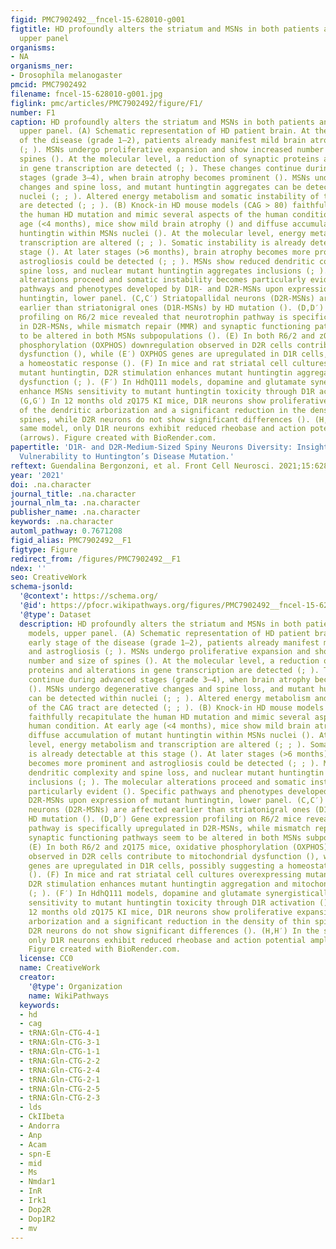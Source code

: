 ```yaml
---
figid: PMC7902492__fncel-15-628010-g001
figtitle: HD profoundly alters the striatum and MSNs in both patients and mouse models,
  upper panel
organisms:
- NA
organisms_ner:
- Drosophila melanogaster
pmcid: PMC7902492
filename: fncel-15-628010-g001.jpg
figlink: pmc/articles/PMC7902492/figure/F1/
number: F1
caption: HD profoundly alters the striatum and MSNs in both patients and mouse models,
  upper panel. (A) Schematic representation of HD patient brain. At the early stage
  of the disease (grade 1–2), patients already manifest mild brain atrophy and astrogliosis
  (; ). MSNs undergo proliferative expansion and show increased number and size of
  spines (). At the molecular level, a reduction of synaptic proteins and alterations
  in gene transcription are detected (; ). These changes continue during advanced
  stages (grade 3–4), when brain atrophy becomes prominent (). MSNs undergo degenerative
  changes and spine loss, and mutant huntingtin aggregates can be detected within
  nuclei (; ; ). Altered energy metabolism and somatic instability of the CAG tract
  are detected (; ; ). (B) Knock-in HD mouse models (CAG > 80) faithfully recapitulate
  the human HD mutation and mimic several aspects of the human condition. At early
  age (<4 months), mice show mild brain atrophy () and diffuse accumulation of mutant
  huntingtin within MSNs nuclei (). At the molecular level, energy metabolism and
  transcription are altered (; ; ). Somatic instability is already detectable at this
  stage (). At later stages (>6 months), brain atrophy becomes more prominent and
  astrogliosis could be detected (; ; ). MSNs show reduced dendritic complexity and
  spine loss, and nuclear mutant huntingtin aggregates inclusions (; ). The molecular
  alterations proceed and somatic instability becomes particularly evident (). Specific
  pathways and phenotypes developed by D1R- and D2R-MSNs upon expression of mutant
  huntingtin, lower panel. (C,C′) Striatopallidal neurons (D2R-MSNs) are affected
  earlier than striatonigral ones (D1R-MSNs) by HD mutation (). (D,D′) Gene expression
  profiling on R6/2 mice revealed that neurotrophin pathway is specifically upregulated
  in D2R-MSNs, while mismatch repair (MMR) and synaptic functioning pathways seem
  to be altered in both MSNs subpopulations (). (E) In both R6/2 and zQ175 mice, oxidative
  phosphorylation (OXPHOS) downregulation observed in D2R cells contribute to mitochondrial
  dysfunction (), while (E′) OXPHOS genes are upregulated in D1R cells, possibly suggesting
  a homeostatic response (). (F) In mice and rat striatal cell cultures overexpressing
  mutant huntingtin, D2R stimulation enhances mutant huntingtin aggregation and mitochondrial
  dysfunction (; ). (F′) In HdhQ111 models, dopamine and glutamate synergistically
  enhance MSNs sensitivity to mutant huntingtin toxicity through D1R activation ().
  (G,G′) In 12 months old zQ175 KI mice, D1R neurons show proliferative expansion
  of the dendritic arborization and a significant reduction in the density of thin
  spines, while D2R neurons do not show significant differences (). (H,H′) In the
  same model, only D1R neurons exhibit reduced rheobase and action potential amplitude
  (arrows). Figure created with BioRender.com.
papertitle: 'D1R- and D2R-Medium-Sized Spiny Neurons Diversity: Insights Into Striatal
  Vulnerability to Huntington’s Disease Mutation.'
reftext: Guendalina Bergonzoni, et al. Front Cell Neurosci. 2021;15:628010.
year: '2021'
doi: .na.character
journal_title: .na.character
journal_nlm_ta: .na.character
publisher_name: .na.character
keywords: .na.character
automl_pathway: 0.7671208
figid_alias: PMC7902492__F1
figtype: Figure
redirect_from: /figures/PMC7902492__F1
ndex: ''
seo: CreativeWork
schema-jsonld:
  '@context': https://schema.org/
  '@id': https://pfocr.wikipathways.org/figures/PMC7902492__fncel-15-628010-g001.html
  '@type': Dataset
  description: HD profoundly alters the striatum and MSNs in both patients and mouse
    models, upper panel. (A) Schematic representation of HD patient brain. At the
    early stage of the disease (grade 1–2), patients already manifest mild brain atrophy
    and astrogliosis (; ). MSNs undergo proliferative expansion and show increased
    number and size of spines (). At the molecular level, a reduction of synaptic
    proteins and alterations in gene transcription are detected (; ). These changes
    continue during advanced stages (grade 3–4), when brain atrophy becomes prominent
    (). MSNs undergo degenerative changes and spine loss, and mutant huntingtin aggregates
    can be detected within nuclei (; ; ). Altered energy metabolism and somatic instability
    of the CAG tract are detected (; ; ). (B) Knock-in HD mouse models (CAG > 80)
    faithfully recapitulate the human HD mutation and mimic several aspects of the
    human condition. At early age (<4 months), mice show mild brain atrophy () and
    diffuse accumulation of mutant huntingtin within MSNs nuclei (). At the molecular
    level, energy metabolism and transcription are altered (; ; ). Somatic instability
    is already detectable at this stage (). At later stages (>6 months), brain atrophy
    becomes more prominent and astrogliosis could be detected (; ; ). MSNs show reduced
    dendritic complexity and spine loss, and nuclear mutant huntingtin aggregates
    inclusions (; ). The molecular alterations proceed and somatic instability becomes
    particularly evident (). Specific pathways and phenotypes developed by D1R- and
    D2R-MSNs upon expression of mutant huntingtin, lower panel. (C,C′) Striatopallidal
    neurons (D2R-MSNs) are affected earlier than striatonigral ones (D1R-MSNs) by
    HD mutation (). (D,D′) Gene expression profiling on R6/2 mice revealed that neurotrophin
    pathway is specifically upregulated in D2R-MSNs, while mismatch repair (MMR) and
    synaptic functioning pathways seem to be altered in both MSNs subpopulations ().
    (E) In both R6/2 and zQ175 mice, oxidative phosphorylation (OXPHOS) downregulation
    observed in D2R cells contribute to mitochondrial dysfunction (), while (E′) OXPHOS
    genes are upregulated in D1R cells, possibly suggesting a homeostatic response
    (). (F) In mice and rat striatal cell cultures overexpressing mutant huntingtin,
    D2R stimulation enhances mutant huntingtin aggregation and mitochondrial dysfunction
    (; ). (F′) In HdhQ111 models, dopamine and glutamate synergistically enhance MSNs
    sensitivity to mutant huntingtin toxicity through D1R activation (). (G,G′) In
    12 months old zQ175 KI mice, D1R neurons show proliferative expansion of the dendritic
    arborization and a significant reduction in the density of thin spines, while
    D2R neurons do not show significant differences (). (H,H′) In the same model,
    only D1R neurons exhibit reduced rheobase and action potential amplitude (arrows).
    Figure created with BioRender.com.
  license: CC0
  name: CreativeWork
  creator:
    '@type': Organization
    name: WikiPathways
  keywords:
  - hd
  - cag
  - tRNA:Gln-CTG-4-1
  - tRNA:Gln-CTG-3-1
  - tRNA:Gln-CTG-1-1
  - tRNA:Gln-CTG-2-2
  - tRNA:Gln-CTG-2-4
  - tRNA:Gln-CTG-2-1
  - tRNA:Gln-CTG-2-5
  - tRNA:Gln-CTG-2-3
  - lds
  - CkIIbeta
  - Andorra
  - Anp
  - Acam
  - spn-E
  - mid
  - Ms
  - Nmdar1
  - InR
  - Irk1
  - Dop2R
  - Dop1R2
  - mv
---
```

